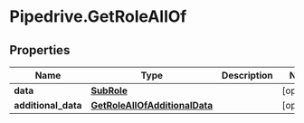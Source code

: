 # Pipedrive.GetRoleAllOf

## Properties

Name | Type | Description | Notes
------------ | ------------- | ------------- | -------------
**data** | [**SubRole**](SubRole.md) |  | [optional] 
**additional_data** | [**GetRoleAllOfAdditionalData**](GetRoleAllOfAdditionalData.md) |  | [optional] 


